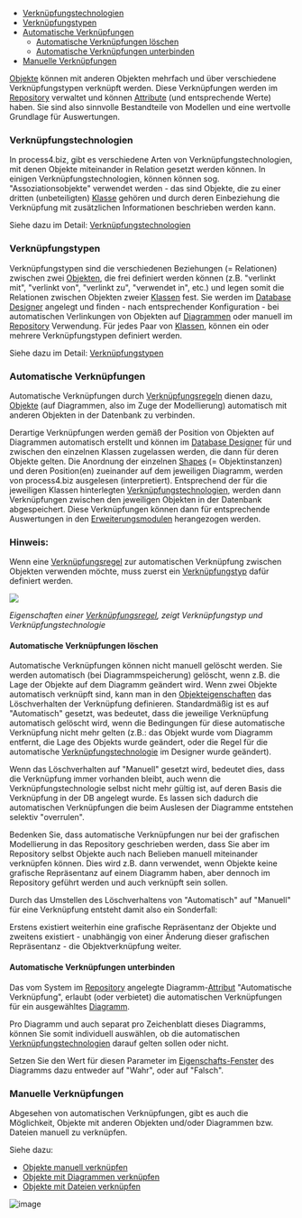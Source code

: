 -   [Verknüpfungstechnologien](#verknüpfungstechnologien)
-   [Verknüpfungstypen](#verknüpfungstypen)
-   [Automatische Verknüpfungen](#automatische-verknüpfungen)
    -   [Automatische Verknüpfungen löschen](#automatische-verknüpfungen-löschen)
    -   [Automatische Verknüpfungen unterbinden](#automatische-verknüpfungen-unterbinden)
-   [Manuelle Verknüpfungen](#manuelle-verknüpfungen)


[Objekte](objekt) können mit anderen Objekten mehrfach und über
verschiedene Verknüpfungstypen verknüpft werden. Diese Verknüpfungen
werden im [Repository](repository-de) verwaltet und können
[Attribute](attributgruppe-und-attribut) (und entsprechende Werte) haben.
Sie sind also sinnvolle Bestandteile von Modellen und eine wertvolle
Grundlage für Auswertungen.

### Verknüpfungstechnologien

In process4.biz, gibt es verschiedene Arten von
Verknüpfungstechnologien, mit denen Objekte miteinander in Relation
gesetzt werden können. In einigen Verknüpfungstechnologien, können
können sog. "Assoziationsobjekte" verwendet werden - das sind Objekte,
die zu einer dritten (unbeteiligten) [Klasse](klasse) gehören und durch
deren Einbeziehung die Verknüpfung mit zusätzlichen Informationen
beschrieben werden kann.

Siehe dazu im Detail:
[Verknüpfungstechnologien](Verknüpfungstechnologien)

### Verknüpfungstypen

Verknüpfungstypen sind die verschiedenen Beziehungen (= Relationen)
zwischen zwei [Objekten](objekt), die frei definiert werden können (z.B.
"verlinkt mit", "verlinkt von", "verlinkt zu", "verwendet in", etc.) und
legen somit die Relationen zwischen Objekten zweier [Klassen](klasse)
fest. Sie werden im [Database Designer](database-designer-de) angelegt und
finden - nach entsprechender Konfiguration - bei automatischen
Verlinkungen von Objekten auf [Diagrammen](diagramm) oder manuell im
[Repository](repository-de) Verwendung. Für jedes Paar von
[Klassen](klasse), können ein oder mehrere Verknüpfungstypen definiert
werden.

Siehe dazu im Detail: [Verknüpfungstypen](verknüpfungstypen)

### Automatische Verknüpfungen

Automatische Verknüpfungen
durch [Verknüpfungsregeln](verknüpfungsregeln) dienen dazu,
[Objekte](objekt) (auf Diagrammen, also im Zuge der Modellierung)
automatisch mit anderen Objekten in der Datenbank zu verbinden.

Derartige Verknüpfungen werden gemäß der Position von Objekten auf
Diagrammen automatisch erstellt und können im [Database
Designer](database-designer-de) für und zwischen den einzelnen Klassen
zugelassen werden, die dann für deren Objekte gelten. Die Anordnung der
einzelnen [Shapes](shapes-stencils-und-templates-de) (= Objektinstanzen) und
deren Position(en) zueinander auf dem jeweiligen Diagramm, werden von
process4.biz ausgelesen (interpretiert). Entsprechend der für die
jeweiligen Klassen hinterlegten
[Verknüpfungstechnologien](verknüpfungstechnologien), werden dann
Verknüpfungen zwischen den jeweiligen Objekten in der Datenbank
abgespeichert. Diese Verknüpfungen können dann für entsprechende
Auswertungen in den
[Erweiterungsmodulen](process4.biz_Erweiterungsmodule) herangezogen
werden.

<div class="info">
<h3> Hinweis:</h3>

Wenn eine [Verknüpfungsregel](verknüpfungsregeln) zur automatischen
Verknüpfung zwischen Objekten verwenden möchte, muss zuerst ein
[Verknüpfungstyp](verknüpfungstypen) dafür definiert werden.
</div>


![](//images.ctfassets.net/utx1h0gfm1om/1DWYUuZvlm2mGM0mYykOEQ/06cbb52aab0d2beab8a724ae519175cf/1017826.png)

*Eigenschaften einer [Verknüpfungsregel](verknüpfungsregeln), zeigt
Verknüpfungstyp und Verknüpfungstechnologie*

#### Automatische Verknüpfungen löschen

Automatische Verknüpfungen können nicht manuell gelöscht werden. Sie
werden automatisch (bei Diagrammspeicherung) gelöscht, wenn z.B. die
Lage der Objekte auf dem Diagramm geändert wird. Wenn zwei Objekte
automatisch verknüpft sind, kann man in den
[Objekteigenschaften](eigenschaften-dialogfenster) das Löschverhalten
der Verknüpfung definieren. Standardmäßig ist es auf "Automatisch"
gesetzt, was bedeutet, dass die jeweilige Verknüpfung automatisch
gelöscht wird, wenn die Bedingungen für diese automatische Verknüpfung
nicht mehr gelten (z.B.: das Objekt wurde vom Diagramm entfernt, die
Lage des Objekts wurde geändert, oder die Regel für die automatische
[Verknüpfungstechnologie](verknüpfungstechnologien) im Designer wurde
geändert).

Wenn das Löschverhalten auf "Manuell" gesetzt wird, bedeutet dies, dass
die Verknüpfung immer vorhanden bleibt, auch wenn die
Verknüpfungstechnologie selbst nicht mehr gültig ist, auf deren Basis
die Verknüpfung in der DB angelegt wurde. Es lassen sich dadurch die
automatischen Verknüpfungen die beim Auslesen der Diagramme entstehen
selektiv "overrulen".

Bedenken Sie, dass automatische Verknüpfungen nur bei der grafischen
Modellierung in das Repository geschrieben werden, dass Sie aber im
Repository selbst Objekte auch nach Belieben manuell miteinander
verknüpfen können. Dies wird z.B. dann verwendet, wenn Objekte keine
grafische Repräsentanz auf einem Diagramm haben, aber dennoch im
Repository geführt werden und auch verknüpft sein sollen.

<div class="warning">

Durch das Umstellen des Löschverhaltens von "Automatisch" auf "Manuell"
für eine Verknüpfung entsteht damit also ein Sonderfall:

Erstens existiert weiterhin eine grafische Repräsentanz der Objekte und
zweitens existiert - unabhängig von einer Änderung dieser grafischen
Repräsentanz - die Objektverknüpfung weiter.
</div>

#### Automatische Verknüpfungen unterbinden

Das vom System im [Repository](repository-de) angelegte
Diagramm-[Attribut](attributgruppe-und-attribut) "Automatische Verknüpfung",
erlaubt (oder verbietet) die automatischen Verknüpfungen für ein
ausgewähltes [Diagramm](diagramm).

Pro Diagramm und auch separat pro Zeichenblatt dieses Diagramms, können
Sie somit individuell auswählen, ob die automatischen
[Verknüpfungstechnologien](verknüpfungstechnologien) darauf gelten
sollen oder nicht.

Setzen Sie den Wert für diesen Parameter im
[Eigenschafts-Fenster](eigenschaften-dialogfenster) des Diagramms dazu
entweder auf "Wahr", oder auf "Falsch".

### Manuelle Verknüpfungen

Abgesehen von automatischen Verknüpfungen, gibt es auch die Möglichkeit,
Objekte mit anderen Objekten und/oder Diagrammen bzw. Dateien manuell zu
verknüpfen.

Siehe dazu:

-   [Objekte manuell verknüpfen](objekte-manuell-verknüpfen)
-   [Objekte mit Diagrammen verknüpfen](objekte-mit-diagrammen-verknüpfen)
-   [Objekte mit Dateien verknüpfen](objekte-mit-dateien-verknüpfen)

![image](//images.ctfassets.net/utx1h0gfm1om/62NWprm33dopqmBixwBOwu/e7d81ac421b5ea931e13924cfb0b8276/image.png)